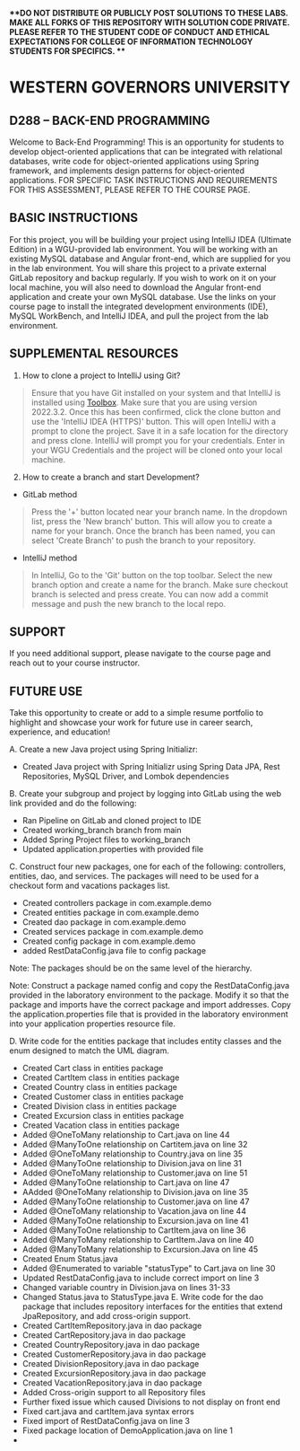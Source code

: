 <strong> **DO NOT DISTRIBUTE OR PUBLICLY POST SOLUTIONS TO THESE LABS. MAKE ALL FORKS OF THIS REPOSITORY WITH SOLUTION CODE PRIVATE. PLEASE REFER TO THE STUDENT CODE OF CONDUCT AND ETHICAL EXPECTATIONS FOR COLLEGE OF INFORMATION TECHNOLOGY STUDENTS FOR SPECIFICS. ** </strong>
# WESTERN GOVERNORS UNIVERSITY 
## D288 – BACK-END PROGRAMMING
Welcome to Back-End Programming! This is an opportunity for students to develop object-oriented applications that can be integrated with relational databases, write code for object-oriented applications using Spring framework, and implements design patterns for object-oriented applications. 
FOR SPECIFIC TASK INSTRUCTIONS AND REQUIREMENTS FOR THIS ASSESSMENT, PLEASE REFER TO THE COURSE PAGE.
## BASIC INSTRUCTIONS
For this project, you will be building your project using IntelliJ IDEA (Ultimate Edition) in a WGU-provided lab environment. You will be working with an existing MySQL database and Angular front-end, which are supplied for you in the lab environment. You will share this project to a private external GitLab repository and backup regularly. If you wish to work on it on your local machine, you will also need to download the Angular front-end application and create your own MySQL database. Use the links on your course page to install the integrated development environments (IDE), MySQL WorkBench, and IntelliJ IDEA, and pull the project from the lab environment.  


## SUPPLEMENTAL RESOURCES
1.	How to clone a project to IntelliJ using Git?

> Ensure that you have Git installed on your system and that IntelliJ is installed using [Toolbox](https://www.jetbrains.com/toolbox-app/). Make sure that you are using version 2022.3.2. Once this has been confirmed, click the clone button and use the 'IntelliJ IDEA (HTTPS)' button. This will open IntelliJ with a prompt to clone the project. Save it in a safe location for the directory and press clone. IntelliJ will prompt you for your credentials. Enter in your WGU Credentials and the project will be cloned onto your local machine.

2. How to create a branch and start Development?

- GitLab method
> Press the '+' button located near your branch name. In the dropdown list, press the 'New branch' button. This will allow you to create a name for your branch. Once the branch has been named, you can select 'Create Branch' to push the branch to your repository.

- IntelliJ method
> In IntelliJ, Go to the 'Git' button on the top toolbar. Select the new branch option and create a name for the branch. Make sure checkout branch is selected and press create. You can now add a commit message and push the new branch to the local repo.

## SUPPORT
If you need additional support, please navigate to the course page and reach out to your course instructor.
## FUTURE USE
Take this opportunity to create or add to a simple resume portfolio to highlight and showcase your work for future use in career search, experience, and education!


A.   Create a new Java project using Spring Initializr:
- Created Java project with Spring Initializr using Spring Data JPA, Rest Repositories, MySQL Driver, and Lombok dependencies

B.   Create your subgroup and project by logging into GitLab using the web link provided and do the following:
- Ran Pipeline on GitLab and cloned project to IDE
- Created working_branch branch from main
- Added Spring Project files to working_branch
- Updated application.properties with provided file

C.   Construct four new packages, one for each of the following: controllers, entities, dao, and services. The packages will need to be used for a checkout form and vacations packages list.
- Created controllers package in com.example.demo
- Created entities package in com.example.demo
- Created dao package in com.example.demo
- Created services package in com.example.demo
- Created config package in com.example.demo
- added RestDataConfig.java file to config package

Note: The packages should be on the same level of the hierarchy.

Note: Construct a package named config and copy the RestDataConfig.java provided in the laboratory environment to the package. Modify it so that the package and imports have the correct package and import addresses. Copy the application.properties file that is provided in the laboratory environment into your application properties resource file.

D.   Write code for the entities package that includes entity classes and the enum designed to match the UML diagram.
- Created Cart class in entities package
- Created CartItem class in entities package
- Created Country class in entities package
- Created Customer class in entities package
- Created Division class in entities package
- Created Excursion class in entities package
- Created Vacation class in entities package
- Added @OneToMany relationship to Cart.java on line 44
- Added @ManyToOne relationship on Cartitem.java on line 32
- Added @OneToMany relationship to Country.java on line 35
- Added @ManyToOne relationship to Division.java on line 31
- Added @OneToMany relationship to Customer.java on line 51
- Added @ManyToOne relationship to Cart.java on line 47
- AAdded @OneToMany relationship to Division.java on line 35
- Added @ManyToOne relationship to Customer.java on line 47
- Added @OneToMany relationship to Vacation.java on line 44
- Added @ManyToOne relationship to Excursion.java on line 41
- Added @ManyToOne relationship to CartItem.java on line 36
- Added @ManyToMany relationship to CartItem.Java on line 40
- Added @ManyToMany relationship to Excursion.Java on line 45
- Created Enum Status.java
- Added @Enumerated to variable "statusType" to Cart.java on line 30
- Updated RestDataConfig.java to include correct import on line 3
- Changed variable country in Division.java on lines 31-33
- Changed Status.java to StatusType.java
  E.   Write code for the dao package that includes repository interfaces for the entities that extend JpaRepository, and add cross-origin support.
- Created CartItemRepository.java in dao package
- Created CartRepository.java in dao package
- Created CountryRepository.java in dao package
- Created CustomerRepository.java in dao package
- Created DivisionRepository.java in dao package
- Created ExcursionRepository.java in dao package
- Created VacationRepository.java in dao package
- Added Cross-origin support to all Repository files
- Further fixed issue which caused Divisions to not display on front end
- Fixed cart.java and cartItem.java syntax errors
- Fixed import of RestDataConfig.java on line 3
- Fixed package location of DemoApplication.java on line 1
- 
